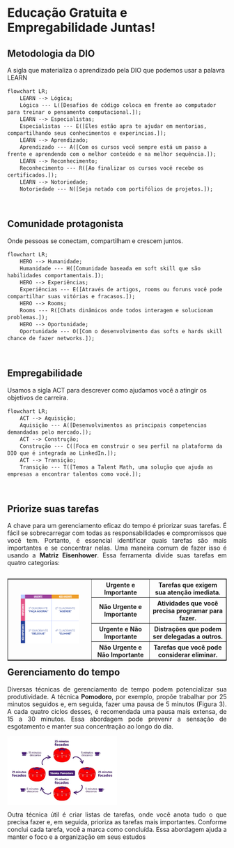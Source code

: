# Educação Gratuita e Empregabilidade Juntas!

## Metodologia da DIO <!--About DIO methodology / Sobre metodologia da DIO-->
<p>A sigla que materializa o aprendizado pela DIO que podemos usar a palavra LEARN</p>

```mermaid
flowchart LR;
    LEARN --> Lógica;
    Lógica --- L([Desafios de código coloca em frente ao computador para treinar o pensamento computacional.]);
    LEARN --> Especialistas;
    Especialistas --- E([Eles estão apra te ajudar em mentorias, compartilhando seus conhecimentos e experincias.]);
    LEARN --> Aprendizado;
    Aprendizado --- A([Com os cursos você sempre está um passo a frente e aprendendo com o melhor conteúdo e na melhor sequência.]);
    LEARN --> Reconhecimento;
    Reconhecimento --- R([Ao finalizar os cursos você recebe os certificados.]);
    LEARN --> Notoriedade;
    Notoriedade --- N([Seja notado com portifólios de projetos.]);
```
<br>

## Comunidade protagonista <!--About protagonist community / Sobre comunidade protagonista-->
<p>Onde pessoas se conectam, compartilham e crescem juntos.</p>

```mermaid
flowchart LR;
    HERO --> Humanidade;
    Humanidade --- H([Comunidade baseada em soft skill que são habilidades comportamentais.]);
    HERO --> Experiências;
    Experiências --- E([Através de artigos, rooms ou foruns você pode compartilhar suas vitórias e fracasos.]);
    HERO --> Rooms;
    Rooms --- R([Chats dinâmicos onde todos interagem e solucionam problemas.]);
    HERO --> Oportunidade;
    Oportunidade --- O([Com o desenvolvimento das softs e hards skill chance de fazer networks.]);
```
<br>

## Empregabilidade <!--About employability  / Sobre empregabilidade-->
<p>Usamos a sigla ACT para descrever como ajudamos você a atingir os objetivos de carreira.</p>

```mermaid
flowchart LR;
    ACT --> Aquisição;
    Aquisição --- A([Desenvolvimentos as principais competencias demandadas pelo mercado.]);
    ACT --> Construção;
    Construção --- C([Foca em construir o seu perfil na plataforma da DIO que é integrada ao LinkedIn.]);
    ACT --> Transição;
    Transição --- T([Temos a Talent Math, uma solução que ajuda as empresas a encontrar talentos como você.]);
```
<br>

## Priorize suas tarefas <!--About prioritize your tasks / Sobre priorize suas tarefas-->
<div>
    <p align="justify">A chave para um gerenciamento eficaz do tempo é priorizar suas tarefas. É fácil se sobrecarregar com todas as responsabilidades e compromissos que você tem. Portanto, é essencial identificar quais tarefas são mais importantes e se concentrar nelas. Uma maneira comum de fazer isso é usando a <strong>Matriz Eisenhower</strong>. Essa ferramenta divide suas tarefas em quatro categorias: </p>
    <table border="1" align="left">
        <tbody>
            <tr>
                <th rowspan="4"><img src="../img/01. Matriz Eisenhower.jpg" width="75%;"></th>
                <th>Urgente e Importante</th>
                <th>Tarefas que exigem sua atenção imediata.</th>
            </tr>
            <tr>
                <th>Não Urgente e Importante</th>
                <th>Atividades que você precisa programar para fazer.</th>
            </tr>
            <tr>
                <th>Urgente e Não Importante</th>
                <th>Distrações que podem ser delegadas a outros.</th>
            </tr>
            <tr>
                <th>Não Urgente e Não Importante</th>
                <th>Tarefas que você pode considerar eliminar.</th>
            </tr>
        </tbody>
    </table>
</div>
<br>

## Gerenciamento do tempo <!--About time management / Sobre gerenciamento do tempo-->
<div align="justify">
    <p align="justify">Diversas técnicas de gerenciamento de tempo podem potencializar sua produtividade. A técnica <strong>Pomodoro</strong>, por exemplo, propõe trabalhar por 25 minutos seguidos e, em seguida, fazer uma pausa de 5 minutos (Figura 3). A cada quatro ciclos desses, é recomendada uma pausa mais extensa, de 15 a 30 minutos. Essa abordagem pode prevenir a sensação de esgotamento e manter sua concentração ao longo do dia.</p>
    <img src="../img/02. Pomodoro.jpg" width="50%;" align="center">
    <p><p align="justify">Outra técnica útil é criar listas de tarefas, onde você anota tudo o que precisa fazer e, em seguida, prioriza as tarefas mais importantes. Conforme conclui cada tarefa, você a marca como concluída. Essa abordagem ajuda a manter o foco e a organização em seus estudos</p>
</div>